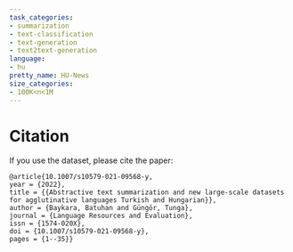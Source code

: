```yaml
---
task_categories:
- summarization
- text-classification
- text-generation
- text2text-generation
language:
- hu
pretty_name: HU-News
size_categories:
- 100K<n<1M
---
```


# Citation
If you use the dataset, please cite the paper:
    
    @article{10.1007/s10579-021-09568-y, 
    year = {2022}, 
    title = {{Abstractive text summarization and new large-scale datasets for agglutinative languages Turkish and Hungarian}}, 
    author = {Baykara, Batuhan and Güngör, Tunga}, 
    journal = {Language Resources and Evaluation}, 
    issn = {1574-020X}, 
    doi = {10.1007/s10579-021-09568-y},
    pages = {1--35}}